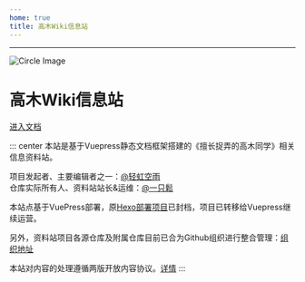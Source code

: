 ```yaml
---
home: true
title: 高木Wiki信息站
---
```

---
<div class="home-container">
  <div class="home-content">
    <img src="/logo.png" alt="Circle Image" class="home-image">
    <h1 class="home-title">高木Wiki信息站</h1>
    <a href="/guide/Start.html" class="home-button badge">进入文档</a>
    <p class="home-description"></p>
  </div>
  <div class="home-bg"></div>
</div>

::: center
本站是基于Vuepress静态文档框架搭建的《擅长捉弄的高木同学》相关信息资料站。  

项目发起者、主要编辑者之一：[@轻虹空雨](https://mufeng086.com) <br/>
仓库实际所有人、资料站站长&运维：[@一只鬆](https://blog.sotkg.cn)

本站点基于VuePress部署，原[Hexo部署项目](https://github.com/TakagisanReposOrg/Hexo-TakagiWiki)已封档，项目已转移给Vuepress继续运营。

另外，资料站项目各源仓库及附属仓库目前已合为Github组织进行整合管理：[组织地址](https://github.com/TakagisanReposOrg)

本站对内容的处理遵循两版开放内容协议。[详情](https://wiki.takagi3.cn/other/license.html)
:::